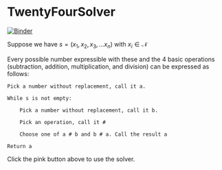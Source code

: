 # TwentyFourSolver

[![Binder](http://mybinder.org/badge.svg)](http://mybinder.org:/repo/wisefool769/twentyfoursolver)


Suppose we have $s = (x_1, x_2, x_3, ... x_n)$ with $x_i \in \mathcal{N}$

Every possible number expressible with these and the 4 basic operations (subtraction, addition, multiplication, and division) can be expressed as follows:  

    Pick a number without replacement, call it a.  
    
    While s is not empty:  
    
        Pick a number without replacement, call it b.  
        
        Pick an operation, call it #  
        
        Choose one of a # b and b # a. Call the result a  
        
    Return a
    
Click the pink button above to use the solver.
